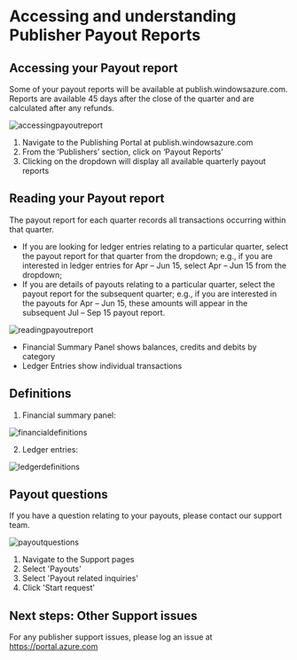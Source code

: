 <properties
   pageTitle="Exploring payout reporting for Azure Marketplace | Microsoft Azure"
   description="Explore the publisher payout report for Azure Marketplace"
   services="azure-portal"
   documentationCenter="dev-center-name"
   authors="v-jeana"
   manager="lakoch"
   editor=""/>

<tags
   ms.service="store"
   ms.devlang="NA"
   ms.topic="article"
   ms.tgt_pltfrm="NA"
   ms.workload="NA"
   ms.date="09/28/2015"
   ms.author="v-jeana@microsoft.com"/>

# Accessing and understanding Publisher Payout Reports

## Accessing your Payout report

Some of your payout reports will be available at publish.windowsazure.com. Reports are available 45 days after the close of the quarter and are calculated after any refunds.

![accessingpayoutreport][1]

1. Navigate to the Publishing Portal at publish.windowsazure.com
2. From the ‘Publishers’ section, click on ‘Payout Reports’
3. Clicking on the dropdown will display all available quarterly payout reports

## Reading your Payout report

The payout report for each quarter records all transactions occurring within that quarter.

- If you are looking for ledger entries relating to a particular quarter, select the payout report for that quarter from the dropdown; e.g., if you are interested in ledger entries for Apr – Jun 15, select Apr – Jun 15 from the dropdown;
- If you are details of payouts relating to a particular quarter, select the payout report for the subsequent quarter; e.g., if you are interested in the payouts for Apr – Jun 15, these amounts will appear in the subsequent Jul – Sep 15 payout report.

![readingpayoutreport][2]

- Financial Summary Panel shows balances, credits and debits by category
- Ledger Entries show individual transactions

## Definitions

1. Financial summary panel:

  ![financialdefinitions][3]

2. Ledger entries:

  ![ledgerdefinitions][4]

## Payout questions

If you have a question relating to your payouts, please contact our support team.

![payoutquestions][5]

1. Navigate to the Support pages
2. Select 'Payouts'
3. Select 'Payout related inquiries'
4. Click 'Start request'

<!--Every topic should have next steps and links to the next logical set of content to keep the customer engaged-->
## Next steps:  Other Support issues

For any publisher support issues, please log an issue at https://portal.azure.com


   <!--Image references-->
   [1]: ./media/marketplace-publishing-payout-reporting/accessingpayoutreport.png
   [2]: ./media/marketplace-publishing-payout-reporting/readingpayoutreport.png
   [3]: ./media/marketplace-publishing-payout-reporting/financialdefinitions.png
   [4]: ./media/marketplace-publishing-payout-reporting/ledgerdefinitions.png
   [5]: ./media/marketplace-publishing-payout-reporting/payoutquestions.png

   <!--Reference style links - using these makes the source content way more readable than using inline links-->
